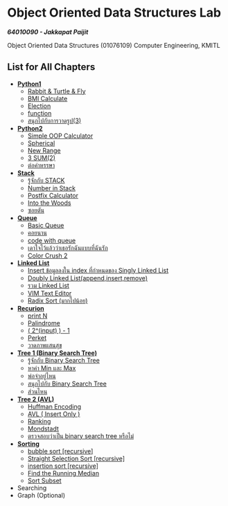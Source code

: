 # Object Oriented Data Structures Lab

***64010090 - Jakkapat Paijit***

Object Oriented Data Structures (01076109) Computer Engineering, KMITL<br>

## List for All Chapters
+ <b><a href="https://github.com/Bourbxn/oods-lab/tree/main/chapter-1">Python1</a></b>
  - <a href="https://github.com/Bourbxn/oods-lab/blob/main/chapter-1/item_1.py">Rabbit & Turtle & Fly</a>
  - <a href="https://github.com/Bourbxn/oods-lab/blob/main/chapter-1/item_2.py">BMI Calculate</a>
  - <a href="https://github.com/Bourbxn/oods-lab/blob/main/chapter-1/item_3.py">Election</a>
  - <a href="https://github.com/Bourbxn/oods-lab/blob/main/chapter-1/item_4.py">function</a>
  - <a href="https://github.com/Bourbxn/oods-lab/blob/main/chapter-1/item_5.py">สนุกไปกับการวาดรูป(3)</a>
+ <b><a href="https://github.com/Bourbxn/oods-lab/tree/main/chapter-2">Python2</a></b>
  - <a href="https://github.com/Bourbxn/oods-lab/blob/main/chapter-2/item_1.py">Simple OOP Calculator</a>
  - <a href="https://github.com/Bourbxn/oods-lab/blob/main/chapter-2/item_2.py">Spherical</a>
  - <a href="https://github.com/Bourbxn/oods-lab/blob/main/chapter-2/item_3.py">New Range</a>
  - <a href="https://github.com/Bourbxn/oods-lab/blob/main/chapter-2/item_4.py">3 SUM(2)</a>
  - <a href="https://github.com/Bourbxn/oods-lab/blob/main/chapter-2/item_5.py">ต่อคำหรรษา</a>
+ <b><a href="https://github.com/Bourbxn/oods-lab/tree/main/chapter-3">Stack</a></b>
  - <a href="https://github.com/Bourbxn/oods-lab/blob/main/chapter-3/item_1.py">รู้จักกับ STACK</a>
  - <a href="https://github.com/Bourbxn/oods-lab/blob/main/chapter-3/item_2.py">Number in Stack</a>
  - <a href="https://github.com/Bourbxn/oods-lab/blob/main/chapter-3/item_3.py">Postfix Calculator</a>
  - <a href="https://github.com/Bourbxn/oods-lab/blob/main/chapter-3/item_4.py">Into the Woods</a>
  - <a href="https://github.com/Bourbxn/oods-lab/blob/main/chapter-3/item_5.py">ซอยตัน</a>
+ <b><a href="https://github.com/Bourbxn/oods-lab/tree/main/chapter-4">Queue</a></b>
  - <a href="https://github.com/Bourbxn/oods-lab/blob/main/chapter-4/item_1.py">Basic Queue</a>
  - <a href="https://github.com/Bourbxn/oods-lab/blob/main/chapter-4/item_2.py">คอยนาน</a>
  - <a href="https://github.com/Bourbxn/oods-lab/blob/main/chapter-4/item_3.py">code with queue</a>
  - <a href="https://github.com/Bourbxn/oods-lab/blob/main/chapter-4/item_4.py">เดาใจไว้แล้วว่าเธอรักฉันแบบที่ฉันรัก</a>
  - <a href="https://github.com/Bourbxn/oods-lab/blob/main/chapter-4/item_5.py">Color Crush 2</a>
+ <b><a href="https://github.com/Bourbxn/oods-lab/tree/main/chapter-5">Linked List</a></b>
  - <a href="https://github.com/Bourbxn/oods-lab/blob/main/chapter-5/item_1.py">Insert ข้อมูลลงใน index ที่กำหนดของ Singly Linked List</a>
  - <a href="https://github.com/Bourbxn/oods-lab/blob/main/chapter-5/item_2.py">Doubly Linked List(append,insert,remove)</a>
  - <a href="https://github.com/Bourbxn/oods-lab/blob/main/chapter-5/item_3.py">รวม Linked List</a>
  - <a href="https://github.com/Bourbxn/oods-lab/blob/main/chapter-5/item_4.py">VIM Text Editor</a>
  - <a href="https://github.com/Bourbxn/oods-lab/blob/main/chapter-5/item_5.py">Radix Sort (มากไปน้อย)</a>
+ <b><a href="https://github.com/Bourbxn/oods-lab/tree/main/chapter-6">Recurion</a></b>
  - <a href="https://github.com/Bourbxn/oods-lab/blob/main/chapter-6/item_1.py">print N</a>
  - <a href="https://github.com/Bourbxn/oods-lab/blob/main/chapter-6/item_2.py">Palindrome</a>
  - <a href="https://github.com/Bourbxn/oods-lab/blob/main/chapter-6/item_3.py">( 2^(input) ) - 1</a>
  - <a href="https://github.com/Bourbxn/oods-lab/blob/main/chapter-6/item_4.py">Perket</a>
  - <a href="https://github.com/Bourbxn/oods-lab/blob/main/chapter-6/item_5.py">วาดภาพแสนสุข</a>
+ <b><a href="https://github.com/Bourbxn/oods-lab/tree/main/chapter-7">Tree 1 (Binary Search Tree)</a></b>
  - <a href="https://github.com/Bourbxn/oods-lab/tree/main/chapter-7/item_1.py">รู้จักกับ Binary Search Tree</a>
  - <a href="https://github.com/Bourbxn/oods-lab/tree/main/chapter-7/item_2.py">หาค่า Min และ Max</a>
  - <a href="https://github.com/Bourbxn/oods-lab/tree/main/chapter-7/item_3.py">พ่อจ๋าอยู่ไหน</a>
  - <a href="https://github.com/Bourbxn/oods-lab/tree/main/chapter-7/item_4.py">สนุกไปกับ Binary Search Tree</a>
  - <a href="https://github.com/Bourbxn/oods-lab/tree/main/chapter-7/item_5.py">ส่วนไหน</a>
+ <b><a href="https://github.com/Bourbxn/oods-lab/tree/main/chapter-8">Tree 2 (AVL)</a></b>
  - <a href="https://github.com/Bourbxn/oods-lab/tree/main/chapter-8/item_1.py">Huffman Encoding</a>
  - <a href="https://github.com/Bourbxn/oods-lab/tree/main/chapter-8/item_2.py">AVL ( Insert Only )</a>
  - <a href="https://github.com/Bourbxn/oods-lab/tree/main/chapter-8/item_3.py">Ranking</a>
  - <a href="https://github.com/Bourbxn/oods-lab/tree/main/chapter-8/item_4.py">Mondstadt</a>
  - <a href="https://github.com/Bourbxn/oods-lab/tree/main/chapter-8/item_5.py">ตรวจสอบว่าเป็น binary search tree หรือไม่</a>
+ <b><a href="https://github.com/Bourbxn/oods-lab/tree/main/chapter-9">Sorting</a></b>
  - <a href="https://github.com/Bourbxn/oods-lab/tree/main/chapter-9/item_1.py">bubble sort [recursive]</a>
  - <a href="https://github.com/Bourbxn/oods-lab/tree/main/chapter-9/item_2.py">Straight Selection Sort [recursive]</a>
  - <a href="https://github.com/Bourbxn/oods-lab/tree/main/chapter-9/item_3.py">insertion sort [recursive]</a>
  - <a href="https://github.com/Bourbxn/oods-lab/tree/main/chapter-9/item_4.py">Find the Running Median</a>
  - <a href="https://github.com/Bourbxn/oods-lab/tree/main/chapter-9/item_5.py">Sort Subset</a>
+ Searching
+ Graph (Optional)
